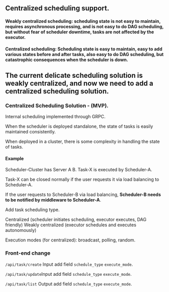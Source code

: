 ## Centralized scheduling support.

#### Weakly centralized scheduling: scheduling state is not easy to maintain, requires asynchronous processing, and is not easy to do DAG scheduling, but without fear of scheduler downtime, tasks are not affected by the executor.

#### Centralized scheduling: Scheduling state is easy to maintain, easy to add various states before and after tasks, also easy to do DAG scheduling, but catastrophic consequences when the scheduler is down.

## The current delicate scheduling solution is weakly centralized, and now we need to add a centralized scheduling solution.

### Centralized Scheduling Solution - (MVP).

Internal scheduling implemented through GRPC.

When the scheduler is deployed standalone, the state of tasks is easily maintained consistently.

When deployed in a cluster, there is some complexity in handling the state of tasks.

#### Example

Scheduler-Cluster has Server A B. Task-X is executed by Scheduler-A. 

Task-X can be closed normally if the user requests it via load balancing to Scheduler-A.

If the user requests to Scheduler-B via load balancing, **Scheduler-B needs to be notified by middleware to Scheduler-A**.


Add task scheduling type.

   Centralized (scheduler initiates scheduling, executor executes, DAG friendly)
   Weakly centralized (executor schedules and executes autonomously)


Execution modes (for centralized): broadcast, polling, random.

### Front-end change 

`/api/task/create` Input add field `schedule_type` `execute_mode`.

`/api/task/update`Input add field `schedule_type` `execute_mode`.

`/api/task/list` Output add field `schedule_type` `execute_mode`.


